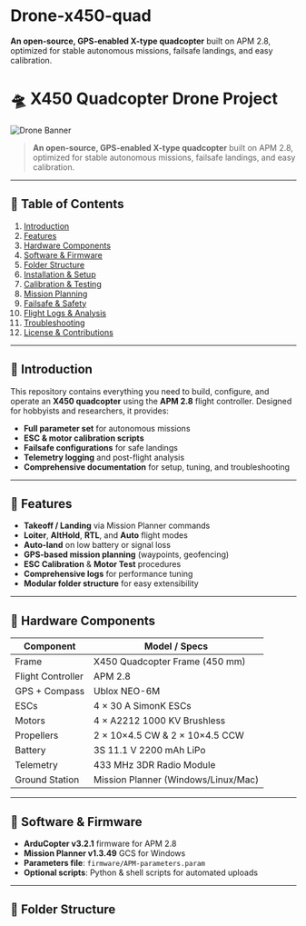 # Drone-x450-quad
**An open-source, GPS-enabled X-type quadcopter** built on APM 2.8, optimized for stable autonomous missions, failsafe landings, and easy calibration.

# 🛸 X450 Quadcopter Drone Project

![Drone Banner](images/banner.png)

> **An open-source, GPS-enabled X-type quadcopter** built on APM 2.8, optimized for stable autonomous missions, failsafe landings, and easy calibration.

---

## 📖 Table of Contents

1. [Introduction](#introduction)  
2. [Features](#features)  
3. [Hardware Components](#hardware-components)  
4. [Software & Firmware](#software--firmware)  
5. [Folder Structure](#folder-structure)  
6. [Installation & Setup](#installation--setup)  
7. [Calibration & Testing](#calibration--testing)  
8. [Mission Planning](#mission-planning)  
9. [Failsafe & Safety](#failsafe--safety)  
10. [Flight Logs & Analysis](#flight-logs--analysis)  
11. [Troubleshooting](#troubleshooting)  
12. [License & Contributions](#license--contributions)

---

## 📝 Introduction

This repository contains everything you need to build, configure, and operate an **X450 quadcopter** using the **APM 2.8** flight controller. Designed for hobbyists and researchers, it provides:

- **Full parameter set** for autonomous missions  
- **ESC & motor calibration scripts**  
- **Failsafe configurations** for safe landings  
- **Telemetry logging** and post-flight analysis  
- **Comprehensive documentation** for setup, tuning, and troubleshooting  

---

## 🚀 Features

- **Takeoff / Landing** via Mission Planner commands  
- **Loiter**, **AltHold**, **RTL**, and **Auto** flight modes  
- **Auto-land** on low battery or signal loss  
- **GPS-based mission planning** (waypoints, geofencing)  
- **ESC Calibration** & **Motor Test** procedures  
- **Comprehensive logs** for performance tuning  
- **Modular folder structure** for easy extensibility  

---

## 🧩 Hardware Components

| Component            | Model / Specs                         |
|----------------------|----------------------------------------|
| Frame                | X450 Quadcopter Frame (450 mm)         |
| Flight Controller    | APM 2.8                                 |
| GPS + Compass        | Ublox NEO-6M                           |
| ESCs                 | 4 × 30 A SimonK ESCs                   |
| Motors               | 4 × A2212 1000 KV Brushless            |
| Propellers           | 2 × 10×4.5 CW & 2 × 10×4.5 CCW          |
| Battery              | 3S 11.1 V 2200 mAh LiPo                |
| Telemetry            | 433 MHz 3DR Radio Module               |
| Ground Station       | Mission Planner (Windows/Linux/Mac)    |

---

## 💾 Software & Firmware

- **ArduCopter v3.2.1** firmware for APM 2.8  
- **Mission Planner v1.3.49** GCS for Windows  
- **Parameters file**: `firmware/APM-parameters.param`  
- **Optional scripts**: Python & shell scripts for automated uploads

---

## 📂 Folder Structure

